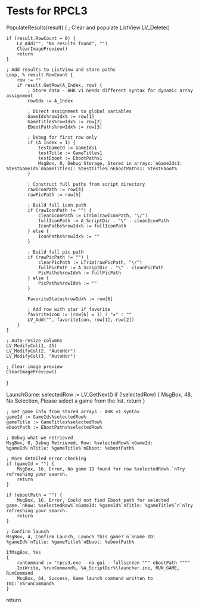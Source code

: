 # Tests for RPCL3


PopulateResults(result) {
; Clear and populate ListView
LV_Delete()

    if (result.RowCount = 0) {
        LV_Add("", "No results found", "")
        ClearImagePreview()
        return
    }

    ; Add results to ListView and store paths
    Loop, % result.RowCount {
        row := ""
        if result.GetRow(A_Index, row) {
            ; Store data - AHK v1 needs different syntax for dynamic array assignment
            rowIdx := A_Index
            
            ; Direct assignment to global variables
            GameIds%rowIdx% := row[1]
            GameTitles%rowIdx% := row[2]  
            EbootPaths%rowIdx% := row[3]
            
            ; Debug for first row only
            if (A_Index = 1) {
                testGameId := GameIds1
                testTitle := GameTitles1
                testEboot := EbootPaths1
                MsgBox, 0, Debug Storage, Stored in arrays:`nGameIds1: %testGameId%`nGameTitles1: %testTitle%`nEbootPaths1: %testEboot%
            }
            
            ; Construct full paths from script directory
            rawIconPath := row[4]
            rawPicPath := row[5]
            
            ; Build full icon path
            if (rawIconPath != "") {
                cleanIconPath := LTrim(rawIconPath, "\/")
                fullIconPath := A_ScriptDir . "\" . cleanIconPath
                IconPaths%rowIdx% := fullIconPath
            } else {
                IconPaths%rowIdx% := ""
            }
            
            ; Build full pic path  
            if (rawPicPath != "") {
                cleanPicPath := LTrim(rawPicPath, "\/")
                fullPicPath := A_ScriptDir . "\" . cleanPicPath
                PicPaths%rowIdx% := fullPicPath
            } else {
                PicPaths%rowIdx% := ""
            }
            
            FavoriteStatus%rowIdx% := row[6]
            
            ; Add row with star if favorite
            favoriteIcon := (row[6] = 1) ? "★" : ""
            LV_Add("", favoriteIcon, row[1], row[2])
        }
    }

    ; Auto-resize columns
    LV_ModifyCol(1, 25)
    LV_ModifyCol(2, "AutoHdr")
    LV_ModifyCol(3, "AutoHdr")

    ; Clear image preview
    ClearImagePreview()
}



LaunchGame:
selectedRow := LV_GetNext()
if (!selectedRow) {
MsgBox, 48, No Selection, Please select a game from the list.
return
}

    ; Get game info from stored arrays - AHK v1 syntax
    gameId := GameIds%selectedRow%
    gameTitle := GameTitles%selectedRow%
    ebootPath := EbootPaths%selectedRow%
    
    ; Debug what we retrieved
    MsgBox, 0, Debug Retrieved, Row: %selectedRow%`nGameId: %gameId%`nTitle: %gameTitle%`nEboot: %ebootPath%

    ; More detailed error checking
    if (gameId = "") {
        MsgBox, 16, Error, No game ID found for row %selectedRow%.`nTry refreshing your search.
        return
    }

    if (ebootPath = "") {
        MsgBox, 16, Error, Could not find Eboot path for selected game.`nRow: %selectedRow%`nGameId: %gameId%`nTitle: %gameTitle%`n`nTry refreshing your search.
        return
    }

    ; Confirm launch
    MsgBox, 4, Confirm Launch, Launch this game?`n`nGame ID: %gameId%`nTitle: %gameTitle%`nEboot: %ebootPath%

    IfMsgBox, Yes
    {
        runCommand := "rpcs3.exe --no-gui --fullscreen """ ebootPath """"
        IniWrite, %runCommand%, %A_ScriptDir%\launcher.ini, RUN_GAME, RunCommand
        MsgBox, 64, Success, Game launch command written to INI:`n%runCommand%
    }
return














